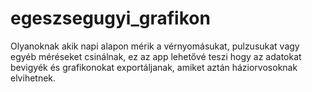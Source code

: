 # egeszsegugyi_grafikon
Olyanoknak akik napi alapon mérik a vérnyomásukat, pulzusukat vagy egyéb méréseket csinálnak, ez az app lehetővé teszi hogy az adatokat bevigyék és grafikonokat exportáljanak, amiket aztán háziorvosoknak elvihetnek.
